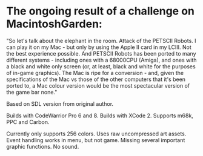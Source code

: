 The ongoing result of a challenge on MacintoshGarden:
===============

"So let's talk about the elephant in the room. Attack of the PETSCII Robots. I can play it on my Mac - but only by using the Apple II card in my LCIII. Not the best experience possible. And PETSCII Robots has been ported to many different systems - including ones with a 68000CPU (Amiga), and ones with a black and white only screen (or, at least, black and white for the purposes of in-game graphics). The Mac is ripe for a conversion - and, given the specifications of the Mac vs those of the other computers that it's been ported to, a Mac colour version would be the most spectacular version of the game bar none."

Based on SDL version from original author.

Builds with CodeWarrior Pro 6 and 8.
Builds with XCode 2.
Supports m68k, PPC and Carbon.

Currently only supports 256 colors.
Uses raw uncompressed art assets.
Event handling works in menu, but not game.
Missing several important graphic functions.
No sound.
